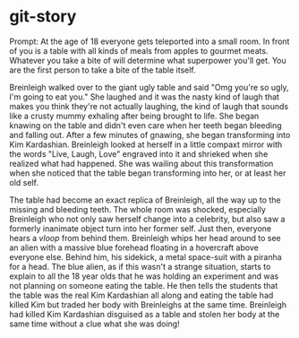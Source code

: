 # git-story

Prompt: At the age of 18 everyone gets teleported into a small room. In front of you is a table with all kinds of meals from apples to gourmet meats. 
Whatever you take a bite of will determine what superpower you'll get. You are the first person to take a bite of the table itself.

Breinleigh walked over to the giant ugly table and said "Omg you're so ugly, I'm going to eat you." She laughed and it was the nasty kind of laugh that makes you think they're not actually laughing, the kind of laugh that sounds like a crusty mummy exhaling after being brought to life. She began knawing on the table and didn't even care when her teeth began bleeding and falling out. After a few minutes of gnawing, she began transforming into Kim Kardashian. Breinleigh looked at herself in a little compaxt mirror with the words "Live, Laugh, Love" engraved into it and shrieked when she realized what had happened. She was wailing about this transformation when she noticed that the table began transforming into her, or at least her old self.

The table had become an exact replica of Breinleigh, all the way up to the missing and bleeding teeth. The whole room was shocked, especially Breinleigh who not only saw herself change into a celebrity, but also saw a formerly inanimate object turn into her former self. Just then, everyone hears a *vloop* from behind them. Breinleigh whips her head around to see an alien with a massive blue forehead floating in a hovercraft above everyone else. Behind him, his sidekick, a metal space-suit with a piranha for a head. The blue alien, as if this wasn't a strange situation, starts to explain to all the 18 year olds that he was holding an experiment and was not planning on someone eating the table. He then tells the students that the table was the real Kim Kardashian all along and eating the table had killed Kim but traded her body with Breinleighs at the same time. Breinleigh had killed Kim Kardashian disguised as a table and stolen her body at the same time without a clue what she was doing!
